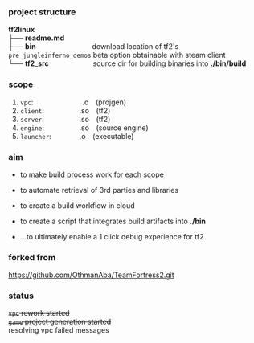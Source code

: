 ### project structure

**tf2linux** \
**├── readme.md**&emsp;&emsp; \
**├── bin**&emsp;&emsp;&emsp;&emsp;&emsp;&emsp;&emsp;&emsp;download location of tf2's `pre_jungleinferno_demos` beta option obtainable with steam client \
**└── tf2_src**&emsp;&emsp;&emsp;&emsp;&emsp;&emsp; source dir for building binaries into **./bin/build**

### scope

1. `vpc`:&emsp;&emsp;&emsp;&emsp;&emsp;&emsp;&emsp;.o&emsp;(projgen)
2. `client`:&emsp;&emsp;&emsp;&emsp;&emsp;.so&emsp;(tf2)
3. `server`:&emsp;&emsp;&emsp;&emsp;&emsp;.so&emsp;(tf2)
4. `engine`:&emsp;&emsp;&emsp;&emsp;&emsp;.so&emsp;(source engine)
5. `launcher`:&emsp;&emsp;&emsp;&emsp;.o&emsp;(executable)

### aim

- to make build process work for each scope
- to automate retrieval of 3rd parties and libraries
- to create a build workflow in cloud
- to create a script that integrates build artifacts into **./bin**

- ...to ultimately enable a 1 click debug experience for tf2

### forked from

https://github.com/OthmanAba/TeamFortress2.git

### status

~~`vpc` rework started~~ \
~~`game` project generation started~~ \
resolving vpc failed messages 

